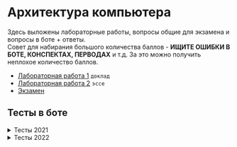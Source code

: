 # Архитектура компьютера
Здесь выложены лабораторные работы, вопросы общие для экзамена и вопросы в боте + ответы.  
Совет для набирания большого количества баллов - **ИЩИТЕ ОШИБКИ В БОТЕ, КОНСПЕКТАХ, ПЕРВОДАХ** и т.д. За это можно получить неплохое количество баллов.

+ [Лабораторная работа 1](./LAB_1) `доклад`
+ [Лабораторная работа 2](./LAB_2) `эссе`
+ [Экзамен](./docs/АК%20экзамен.pdf)


## Тесты в боте
<details><summary>Тесты 2021</summary>
<details><summary>Тест 1</summary>
    
В чем основная цель практик архитектурного проектирования и системной инженерии?
    
1. Сокращение времени на разработку.
2. Сокращение затрат на разработку.
3. Улучшение характеристик разрабатываемой системы.
4. **Сокращение проектных рисков.**
    
Почему большинство современных компьютерных систем считаются системами с преобладающей программной составляющей?
    
1. Программная составляющая является частью системы.
2. **Значительная частью бюджета уходит на разработку программного обеспечения.**
3. Система может распространяться без аппаратного обеспечения.
4. Разработка системы включает создание программы испытаний.
    
На какой стадии жизненного цикла системы определяется операционное окружение?
    
1. Замысел
2. Разработка
3. Производство
4. **Применение**
5. Поддержка
6. Списание
    
Что такое 'обеспечивающая система'?
    
1. Элемент разрабатываемой системы.
2. Система из операционного окружения.
3. Система энергоснабжения.
4. Инвесторы и инвестиционные фонды.
5. **Система, позволяющая продвигать систему между стадиями жизненного цикла.**
    
Вы согласны с утверждением: архитектура определяет то, как система будет развиваться в будущем?
    
1. **Да**
2. Нет
    
Вы согласны с утверждением: архитектура затрагивает все вопросы и аспекты устройства системы?
    
1. Да
2. **Нет**
    
</details>
<details><summary>Тест 2</summary>

Какой механизм оптимизации может быть применен для повышения скорости расчётов большой группой людей?

1. Суперскалярные вычисления.
2. **Конвейерные вычисления.**
3. Кеширование.
4. Ленивые вычисления.

Какой из перечисленных механизмов расчетов позволяет относительно просто наращивать разрядность операндов и результата:

1. Логарифмическая линейка.
2. **Арифмометр.**
3. Рота солдат.

Надежность расчетов при выполнении большой группой людей достигается не за счет (выберите неправильный ответ):

1. **Защиты от ошибок в алгоритме.**
2. Оптимизации ввода/вывода промежуточных значений.
3. Резервирования вычислительных узлов.
4. Механизмов защиты от сокрытия ошибок.

Типичная область использования для релейных схем:

1. Разработка информационных систем.
2. **Разработка систем управления.**
3. Разработка встроенных систем.
4. Разработка систем на кристалле.

Значение сигнала `x` в логических выражениях означает:

1. На линии не установлено никакое значение.
2. Электрический уровень на линии не является корректным (не может быть интерпретирован).
3. **На линии может быть установлена либо 0, либо 1, в зависимости от реализации.**
4. Линия отключена.

Разделение комбинационной схемы на две части при помощи регистров не позволяет (выберите неправильный ответ):

1. Повысить тактовую частоту схемы.
2. **Повысить скорость расчета схемы (секунд на операцию).**
3. Увеличь производительность схемы (операций в секунду).
    
</details>
<details><summary>Тест 3</summary>

Считается, что закон Мура сегодня не работает. Выберите неправильную причину (неправильный ответ)

1. Высокая сложность параллельного программирования.
2. **Популяризация облачных платформ.**
3. Закон Амдала.
4. Ограничения каналов данных.
5. Трудности отвода тепла.

Согласно определению OMG Essence, в программную систему не включается:

1. **Методическое обеспечение.**
2. Программное обеспечение.
3. Аппаратное обеспечение.
4. Данные.

Hardware и Software означает (выберите правильное утверждение):

1. hard - сложное, soft - простое
2. hard - аппаратное обеспечение, soft - программное обеспечение
3. hard - твёрдое (можно постучать), soft - нефизическое (нельзя постучать)
4. **hard - твёрдое (сложно изменить), soft - мягкое (легко изменить)**

Программируемый логический контроллер (ПЛК) это (АСУТП -- Автоматизированная система управления технологическим процессом):

1. Система на кристалле, адаптированная для конкретной задачи в области АСУТП.
2. Типичная встроенная система, поддерживающая язык программирования общего назначения высокого уровня (C, Python, C++, Rust).
3. **Универсальная встраиваемая система для АСУТП, поддерживающая специализированные языки программирования.**
4. Персональный компьютер со специализированным программным обеспечением для АСУТП.
5. Контроллер, позволяющий запрограммировать произвольную логическую функцию.

Модели вычислений не являются частичными синонимами для:

1. парадигм программирования
2. **паттернам проектирования**
3. стилям программирования
4. языкам программирования

Согласно определению OMG Essence, в программную систему включаются данные, что это за данные?

1. Данные, обрабатываемые системой.
2. Данные с программным обеспечением.
3. **Служебные данные (шаблоны, шрифты и т.п.)**
4. Документация на систему.
    
</details>
<details><summary>Тест 4</summary>

Машина Тьюринга является абстрактным вычислителем так как:

1. Никто не думал её реализовать на практике.
2. Высокая сложность программирования.
3. Управляющее устройство (головка) слишком сложна в реализации для реальных алгоритмов.
4. **Сложность реализации требуемой ленты.**
5. Неполнота по Тьюрингу.

Что в информационном процессоре является опциональным с точки зрения практического применения?

1. **ввод информации**
2. процессор
3. вывод информации
4. хранилище данных

Какому свойству не должна отвечать модель вычислений универсального информационного процессора (неправильный ответ)?

1. полнота по Тьюрингу
2. **соответствие аппаратному базису процессора**
3. условная произвольность объёма программы
4. возможность изменения программы

Выберите среди перечисленных пунктов тот, который не относится к принципам фон Неймановской архитектуры (неправильный ответ):

1. Использование бинарного кодирования.
2. Возможность условного перехода.
3. Использование адресуемой памяти для хранения программ и данных.
4. **Использование микропрограммного управления.**
5. Использование программного управления с последовательной выборкой команд.

В чем ключевое отличие Принстонской и Гарвардской архитектуры?

1. Способ лицензирования
2. Принцип построения системы команд
3. Наличие или отсутствие микропрограммного управления
4. **Совместное или раздельное хранения программ и данных**

Ключевое преимущество Гарвардской архитектуры?

1. Возможность использования без лицензионных отчислений
2. Унифицированный доступ к памяти команд и данных
3. **Возможность одновременного доступа к командам и данным**
4. Простота аппаратной реализации
5. Высокий уровень предсказуемости времени исполнения
6. Сокращённая система команд
    
</details>
<details><summary>Тест 5</summary>

Микрооперация это:

1. Операция для взаимодействия с памятью
2. Операция, выполняемая за 1 такт процессора
3. **Операция, непосредственно кодирующая сигналы процессора**
4. Операция, кодируемая одним машинным словом

Первая C в CISC это:

1. **Complex**
2. Computer
3. Controller
4. Custom

Последняя R в RISC это:

1. Revised
2. Rationalized
3. **Reduced**
4. Realtime

NISC -- Not Instruction Set Computer, что это означает?

1. В процессоре отсутствуют микрооперации
2. В процессоре отсутствуют микроинструкции
3. В процессоре отсутствуют инструкции для управления процессором
4. В процессоре отсутствует память команд (только управляющие автоматы)
5. **Система микроопераций является системой команд процессора**

Какое утверждение о стековых процессорах является некорректным?

1. **Стековый процессор относится к фон Неймановским архитектурам.** или **Стековый процессор исключает доступ к памяти, заменяя её стеком.**
2. Стековый процессор является процессором высокого уровня (high-level language computer architecture)
3. Стековый процессор использует стек для работы с данными вместо регистров
4. Стековый процессор естественным образом поддерживает процедуры

Что привело к появлению и развитию CISC процессоров?

1. Принцип программного управления
2. Гарвардская архитектура процессора
3. **Принцип микрограммного управления**
4. Недостатки RISC процессоров
5. Развитие технологии производства интегральных схем

RISC процессора вытесняют CISC процессора. Должны ли NISC процессора вытеснить RISC процессора (в роли CPU)?

1. Да. NISC позволяет упростить аппаратную составляющую процессора.
2. Да. NISC позволяет компиляторам генерировать более эффективный код.
3. **Нет. NISC не позволяет обеспечить бинарную совместимость программного обеспечения.**
4. Нет. NISC процессора обладают слишком низкой плотностью кода.
    
</details>
<details><summary>Тест 6</summary>

Иерархия памяти в компьютерах обусловлена?

1. Маркетинговыми исследованиями
2. Личными предпочтениями потребителей
3. **Прямой взаимосвязью между скоростью памяти и стоимостью хранения на единицу хранения (МБ)**
4. Особенностями интерфейсов ввода-вывода

Выберите ошибочное утверждение относительно устройства памяти:

1. **Скорость доступа к памяти с произвольным доступом выше чем к памяти с последовательным доступом.**
2. DRAM память может быть недоступна для доступа из-за "обслуживания" хранимых значений (в противном случае они могут быть утеряны).
3. SRAM память может обеспечить доступ на частоте процессора.
4. Данные, хранимые в ROM (Read Only Memory) памяти, могут быть заданы как на производстве, так и пользователем.

Почему в современных процессорах так много кешей (L1, L2, L3)?

1. Разные типы кешей реализуются разными технологиями.
2. Кеши работают в параллельном режиме.
3. **Существует противоречие между: физическим размером кеша, объёмом памяти кеша и длительностью доступа.**
4. Кеши используются для хранение разных типов данных (кеш команд, кеш данных).

Кеш память может работать эффективно только при условии:

1. Доступа к кеш памяти на частоте процессора.
2. Большого объёма кеш памяти.
3. Доступ к памяти должен быть равномерно распределён по адресному пространству во времени.
4. **Доступ к памяти должен быть локализован по времени и адресному пространству.**

Ассоциативность кеш памяти характеризует:

1. Количество уровней кеш памяти.
2. **Отношение кеш линий и адресного пространства памяти (какие адреса в какие кеш линии могут быть отображены).**
3. Отношение количества кеш линий и объём кеш памяти (объём данных хранимых в одной кеш линии).
4. Механизм синхронизации между разными уровнями кеш памяти (инклюзивная, эксклюзивная, неэксклюзивная).
5. Стандарт протокола управления кеш памятью, объединяющий группу производителей.

Операция чтения и записи в памяти с точки зрения кеш памяти.

1. Чтение и запись идентичны с точки зрения кеш памяти.
2. Операция записи не может быть оптимизирована за счёт использования кеш памяти.
3. Операция чтения может быть отложена в случае кеш промаха.
4. **Операция записи может быть отложена в случае кеш промаха.**
    
</details>
<details><summary>Тест 7</summary>

Отображение ввода-вывода в память позволяет:

1. Снять ограничения на количество портов.
2. Повысить скорость доступа к устройствам ввода-вывода
3. Использовать специализированные команды для ввода-вывода
4. **Использовать обычные команды для ввода-вывода**

Система прерываний позволяет:

1. Освободить процессор от ввода-вывода.
2. Освободить процессор от копирования данных из/в устройство ввода-вывода.
3. **Освободить процессор от наблюдения за портами ввода-вывода.**
4. Снять ограничения на частоту передачи данных относительно частоты процессора.

Закон Amdahl-а ограничивает:

1. **Максимальный уровень параллелизма.**
2. Максимальную частоту процессора.
3. Максимальную площадь процессора.
4. Скорость проста производительности процессоров.

Рост параллелизма уровня битов ограничен:

1. Быстрым снижением частоты схемы.
2. Техническими ограничениями кремневого производства.
3. **Низким эффектом от его наращивания.**
4. Быстрым ростом сложности проектирования.

Отметьте несуществующий вид конфликтов при организации конвейеризированного процессора (неправильные ответ):

1. Невозможность одновременного доступа к одному устройству.
2. **Конфликт по данным (чтение после чтения).**
3. Программное изменение счётчика команд.
4. Конфликт по данным (запись после записи).
5. Аппаратное изменение счётчика команд.

Ключевое отличие суперскалярного процессора от VLIW:

1. Суперскалярный процессор проще в реализации.
2. Суперскалярный процессор позволяет параллельно исполнять команды.
3. VLIW процессор позволяет параллельно исполнять команды.
4. Суперскалярный процессор поддерживает параллелизм на уровне системы команд.
5. **VLIW процессор поддерживает параллелизм на уровне системы команд.**

</details>
</details>

<details><summary>Тесты 2022</summary>
<details><summary>Тест 1</summary>

Почему большинство современных компьютерных систем считаются системами с преобладающей программной составляющей?

1. Программная составляющая является частью системы.
2. **Значительная частью бюджета уходит на разработку программного обеспечения.**
3. Система может распространяться без аппаратного обеспечения.
4. Разработка системы включает создание программы испытаний.

На какой стадии жизненного цикла системы происходит взаимодействие с операционным окружением?

1. Замысел
2. Разработка
3. Производство
4. **Применение**
5. Поддержка
6. Списание

Что такое 'обеспечивающая система'?

1. Элемент разрабатываемой системы.
2. Система из операционного окружения.
3. Система энергоснабжения.
4. Инвесторы и инвестиционные фонды.
5. **Система, позволяющая продвигать систему между стадиями жизненного цикла.**

Реальное время в системах управления это:

1. Высокие требования к скорости обработки данных.
2. **Точные требования к временным задержкам компьютерной системы.**
3. Высокие требования к скорости реакции на внешнее событие.
4. Наличие точного астрономического времени в устройстве.

Новое качество, продающее облачные платформы:

1. **Возможность динамического управления количество используемого оборудования.**
2. Возможность виртуализации.
3. Возможность получить сервер не прибегая к 'админским задачам'
4. Это buzzword.

Как правильно вносить правки к слайдам и коспектам?

1. Написать преподавателю в телеграм.
2. Отправить patch файл на электронную почту.
3. Оформить Merge Request. Одна опечатка -- один MR.
4. **Оформить Merge Request. Один MR -- группа связанных правок одного типа.**
5. Не стоит указывать преподавателю на его ошибки.

</details>
<details><summary>Тест 2</summary>

На какой стадии жизненного цикла системы происходит взаимодействие с операционным окружением?

1. Замысел
2. Разработка
3. Производство
4. **Применение**
5. Поддержка
6. Списание

Реальное время в системах управления это:

1. Высокие требования к скорости обработки данных.
2. **Точные требования к временным задержкам компьютерной системы.**
3. Высокие требования к скорости реакции на внешнее событие.
4. Наличие точного астрономического времени в устройстве.

Новое качество, продающее облачные платформы:

1. **Возможность динамического управления количество используемого оборудования.**
2. Возможность виртуализации.
3. Возможность получить сервер не прибегая к 'админским задачам'
4. Это buzzword.

Вы согласны с утверждением: архитектура определяет то, как система будет развиваться в будущем?

1. **Да**
2. Нет

Вы согласны с утверждением: архитектура затрагивает все вопросы и аспекты устройства системы?

1. Да
2. **Нет**

Архитектурное проектирвание позволяет?

1. Снизить плановый бюджет проекта.
2. Реализовать большее количество функций за теже деньги.
3. Гарантировать выполнение проекта в срок.
4. **Сократить проектные риски.**
5. Реально впечатлить инвестора.

</details>
<details><summary>Тест 3 (5/6)</summary>

Какой механизм оптимизации может быть применён для повышения скорости расчётов большой группой людей?

1. Суперскалярные вычисления.
2. **Конвейерные вычисления.**
3. Кеширование.
4. Ленивые вычисления.

Какой из перечисленных механизмов расчетов позволяет относительно просто наращивать разрядность операндов и результата:

1. Логарифмическая линейка.
2. **Арифмометр.**
3. Рота солдат.

От какого рода ошибок нельзя защититься при выполнение рассчётов большой группой людей?

1. Ошибок при работе с промежуточными значенями.
2. Сбоя отдельного вычислительного узла.
3. Саботажа отдельными учасниками процесса
4. **Ошибок в алгоритма.**

Типичная область использования релейных схем:

1. Разработка информационных систем.
2. **Разработка систем управления.**
3. Разработка встроенных систем.
4. Разработка систем на кристалле.

Полный набор булевых функций это:

1. И, ИЛИ, НЕ
2. **Любой функциональный эквивалент И, ИЛИ, НЕ**
3. Таблица истинности.

В контексте двоичного кодирования погрешность 'by design' означает:

1. Попытку сэкономить.
2. Проектировщик сознательно делает расчёты в системе неточными.
3. **Проектировщик закладывает допустимый дрейф физ. параметров системы, влияющий на точность.**
4. Саботаж на производстве.

</details>
<details><summary>Тест 4</summary>

Значение сигнала `x` означает?

1. На линии не установлено значение.
2. Электрический уровень является некорректным (не может быть интерпретирован).
3. **На линии будет установлен 0 или 1, в зависимости от реализации.**
4. Линия отключена.

Что такое 'Полный сумматор'?

1. Бинарный сумматор на заданное количество бит
2. Бинарный сумматор на один бит без бита переноса
3. **Бинарный сумматор на один бит с битом переноса**
4. Арифметико-логическое устройство процессора

Параллелизм уровня бит это?

1. **Вид параллилизма, основанный на ширине машинного слова**
2. Вид параллилизма, основанный на бинарном представлении данных
3. Особое свойство полупроводниковой элементной базы.
4. Вид параллилизма, основанный на конвейерной обработке данных

Триггер в цифровой схемотехнике это?

1. Хранимая в базе данных процедура
2. **Элемент с двумя состояниями**
3. Логическая функция
4. Особый логический элемент, необходимый для востановления затухающего сигнала

Разделение комбинационной схемы на две части при помощи регистров НЕ позволяет:

1. Повысить тактовую частоту схемы.
2. **Повысить скорость расчета схемы (секунд на операцию).**
3. Увеличь производительность схемы (операций в секунду).

Основная тенденция средств производства РЭА (радиоэлектронной аппаратуры)?

1. Рост уровня конфигурируемости конечного продукта
2. Рост объёма номенклатуры используемых компонент
3. Возможность адаптации устройства для нужд конкретного пользователя при производстве
4. **Рост плотности размещения компонент**

</details>
<details><summary>Тест 5</summary>

Считается, что закон Мура сегодня не работает. Выберите НЕправильную причину:

1. Высокая сложность параллельного программирования.
2. **Возможность горизонтального масштабирования в облачных платформах.**
3. Ограничения каналов данных.
4. Трудности отвода тепла.

Согласно определению OMG Essence, в программную систему не включается:

1. **Методическое обеспечение.**
2. Программное обеспечение.
3. Аппаратное обеспечение.
4. Данные.

Закон Амдала характеризует:

1. Максимальное количество ядер в процессоре.
2. Максимальное количество потоков для выполнения программы.
3. **Рост скорости вычислений от количества паралленых процессов.**
4. Рост скорости вычислений от потребляемой мощности.

Что называют Dark Silicon?

1. **Неиспользуемая часть чипа, необходимая для отведения тепла.**
2. Чипы производимые для военной промышленности.
3. Тип корпусирования.
4. Часть чипа, используемая для хранения firmware процессора.

Почему от аппаратчиков (цифровая схематехника) ожидают более ответственной разработки?

1. **Относительно длинный производственный цикл.**
2. Использование логических анализаторов и осцилографов повышает качество отладки.
3. Цена ошибки аппаратчика выше, чем программиста.
4. Цифровые схемы проще программ.

</details>
<details><summary>Тест 6</summary>

Hardware и Software означает (выберите правильное утверждение):

1. hard -- сложное, soft -- простое
2. hard -- аппаратное, soft -- программное
3. **hard -- твёрдое (сложно изменить), soft -- мягкое (легко изменить)**
4. hard -- твёрдое (можно ткнуть пальцем), soft -- информационное (нельзя ткнуть пальцем)

Программируемый логический контроллер (ПЛК) это (АСУТП -- Автоматизированная система управления технологическим процессом):

1. Система на кристалле, адаптированная для конкретной задачи в области АСУТП.
2. Типичная встроенная система, поддерживающая язык программирования общего назначения высокого уровня (C, Python, C++, Rust).
3. **Универсальная встраиваемая система для АСУТП.**
4. Персональный компьютер со специализированным ПО для АСУТП.
5. Контроллер, позволяющий запрограммировать произвольную логическую функцию.

Модели вычислений не являются частичными синонимами для:

1. парадигм программирования
2. стилям программирования
3. языкам программирования
4. **паттернам проектирования**

Машина Тьюринга является абстрактным вычислителем так как:

1. Никто не думал её реализовать на практике.
2. Высокая сложность программирования.
3. Управляющее устройство (головка) слишком сложна в реализации для реальных алгоритмов.
4. **Лента слишком сложна в реалзиции.**
5. Неполнота по Тьюрингу.

Что в информационном процессоре является опциональным с точки зрения практического применения?

1. **ввод информации**
2. процессор
3. вывод информации
4. хранилище данных

Какому свойству не должна отвечать модель вычислений универсального информационного процессора (неправильный ответ)?

1. полнота по Тьюрингу
2. **отсутствие проблемы остановки**
3. условная произвольность объёма программы
4. возможность изменения программы

Что такое DataPath?

1. Канал ввода-вывода данных.
2. Шина данных между процессором и основной памятью.
3. Чатсь процессора, обеспечивающая хранение и кеширование данных.
4. **Часть процессора, отвечающая за хранение и передачу данных.**

</details>
<details><summary>Тест 7</summary>

В чем ключевое отличие Принстонской и Гарвардской архитектуры?

1. Способ лицензирования
2. Принцип построения системы команд
3. Наличие или отсутствие микропрограммного управления
4. **Совместное или раздельное хранения программ и данных**

Ключевое преимущество Гарвардской архитектуры?

1. Возможность использования без лицензионных отчислений
2. Унифицированный доступ к памяти команд и данных
3. **Возможность одновременного доступа к командам и данным**
4. Простота аппаратной реализации
5. Высокий уровень предсказуемости времени исполнения
6. Сокращённая система команд

Микрооперация это:

1. Операция для взаимодействия с памятью
2. Операция, выполняемая за 1 такт процессора
3. **Операция, непосредственно кодирующая сигналы процессора**
4. Операция, кодируемая одним машинным словом

NISC -- Not Instruction Set Computer, что это означает?

1. Процессор, система команд которого адаптируется под конкретный алгоритм.
2. Процессор с проприетарной системой команд
3. В процессоре отсутствует память команд (только управляющие автоматы)
4. **Система микроопераций является системой команд процессора**

Что привело к появлению и развитию CISC процессоров?

1. Принцип программного управления
2. Гарвардская архитектура процессора
3. **Принцип микрограммного управления**
4. Недостатки RISC процессоров
5. Развитие технологии производства интегральных схем

</details>
<details><summary>Тест 8 (4/4)</summary>

RISC процессора вытесняют CISC процессора. Должны ли NISC процессора вытеснить RISC процессора (в роли CPU)?

1. Да. NISC позволяет упростить аппаратную составляющую процессора.
2. Да. NISC позволяет компиляторам генерировать более эффективный код.
3. **Нет. NISC не позволяет обеспечить бинарную совместимость программного обеспечения.**
4. Нет. NISC процессора обладают слишком низкой плотностью кода.

Отметьте НЕсуществующий вид конфликтов при организации конвейеризированного процессора:

1. Невозможность одновременного доступа к одному устройству.
2. **Конфликт по данным (чтение после чтения).**
3. Программное изменение счётчика команд.
4. Конфликт по данным (запись после записи).
5. Аппаратное изменение счётчика команд.

RISC процессор благодаря особенностям организации позволяет развить паралеллизм:

1. Не позволяет.
2. Уровня бит.
3. **Уровня инструкций.**
4. Уровня команд.
5. Уровня потоков (threads).

Что называют 'пузырьком' в контексте микроархитектуры процессоров?

1. Регистр, выделенный для алгоритмов на массивах.
2. Инструкция Nop (нет операции).
3. Сброс конвейера связанный с конфликтом.
4. **Инструкция простоя конвейера.**
5. Инструкция остановки конвейера до момента разрешения конфликта.

</details>
<details><summary>Тест 9 (4/5)</summary>

Какое утверждение о стековых процессорах является НЕкорректным?

1. **Стековый процессор относится к фон Неймановским архитектурам.** или **Стековый процессор исключает доступ к памяти, заменяя её стеком.**
2. Стековый процессор является процессором высокого уровня (high-level language computer architecture)
3. Стековый процессор использует стек для работы с данными вместо регистров
4. Стековый процессор естественным образом поддерживает процедуры

Выберите корректное утверждение о стековых процессорах:

1. В стековых процессорах не используется микропрограммное управление
2. Команды стековых процессоров работают только со стеком (исключая ввод/вывод)
3. **Стековый процессор может содержать более одного стека**
4. Организация памяти (как функционального элемента) принципиально отлична от процессора фон Неймана

Ключевое отличие суперскалярного процессора от VLIW:

1. Суперскалярный процессор проще в реализации.
2. Суперскалярный процессор позволяет параллельно исполнять команды.
3. Суперскалярный процессор поддерживает параллелизм на уровне системы команд.
4. VLIW процессор позволяет параллельно исполнять команды.
5. **VLIW процессор поддерживает параллелизм на уровне системы команд.**

Верно ли утверждение: спекулятивные вычислений во VLIW процессоре реализовать проще, чем в CISC?

1. **Да.**
2. Нет.

Верно ли утверждение: суперскалярные процессора имеют более независимую ISA от микроархитектуры, по сравнению с VLIW?

1. **Да.**
2. Нет.

</details>
<details><summary>Тест 10</summary>

Основная 'фишка' отображения ввода-вывода в память:

1. Снять ограничения на количество портов.
2. Повысить скорость доступа к устройствам ввода-вывода
3. Использовать специализированные команды для ввода-вывода
4. **Использовать обычные команды для ввода-вывода**

Иерархия памяти в компьютерах обусловлена?

1. Маркетинговыми исследованиями
2. Личными предпочтениями потребителей
3. **Прямой взаимосвязью между скоростью памяти и стоимостью хранения на единицу хранения (МБ)**
4. Особенностями интерфейсов ввода-вывода

Каким образом можно реализовать параллелизм уровня задач без системы прерываний?

1. Никаким
2. **Через конечные автоматы.**
3. Через сети процессов Кана.
4. Для этого требуются мезанизмы async/await.
5. Для этого требуются мезанизмы замыкий, callback-ов и event-loop.

Хранилища с последовательным боступам к данным:

1. Безнадёжно устарели.
2. Являются Legacy и необходимы для обратной совместимости.
3. Являются устаревшими и постепенно выходят из эксплуатации.
4. **По прежнему актуальных.**

Программно-управляемый ввод-вывод позволяет:

1. **Поддержать большое количество протоколов передачи.**
2. Работать с сигналами на частоте процессора.
3. Эффективно реализовывать параллельный ввод-вывод.
4. Повысить энергоэффективность системы в целом.

Каково основное отличие между Concurrency и Parallelism?

1. Concurrency относится к выполнению задачи в различные моменты времени, в то время как Parallelism относится к выполнению задачи в один момент времени.
2. **Concurrency относится к выполнению нескольких задач одновременно, независимо от того, происходит ли выполнение в один момент времени или в разные моменты времени.**
3. Параллельная обработка данных.
4. Concurrency и Parallelism идентичны.

Кооперативная многозадачность позволяет:

1. **Приложению управлять процессорным временем.**
2. Выстраивать кооперацию между процессами.
3. Обеспечить условно мгновенную реакцию на внешнее событие.
4. Организовывать вычислительный процесс через Event-loop.

</details>
<details><summary>Тест 11</summary>

Выберите ошибочное утверждение относительно устройства памяти:

1. **Скорость доступа к памяти с произвольным доступом выше чем к памяти с последовательным доступом.**
2. DRAM память может быть недоступна для чтение из-за 'обслуживания' хранимых значений (в противном случае они могут быть утеряны).
3. Данные, хранимые в ROM (Read Only Memory) памяти, могут быть заданы как на производстве, так и пользователем.

Почему в современных процессорах так много кешей (L1, L2, L3)?

1. Разные типы кешей реализуются разными технологиями.
2. Кеши работают в параллельном режиме.
3. **Противоречие между: физическим размером кеша, объёмом памяти кеша и длительностью доступа.**
4. Кеши используются для хранение разных типов данных (кеш команд, кеш данных).

Кеш память может работать эффективно только при условии:

1. Доступа к кеш памяти на частоте процессора.
2. Большого объёма кеш памяти.
3. Доступ к памяти должен быть равномерно распределён по времени и адресному пространству.
4. **Доступ к памяти должен быть локализован по времени и адресному пространству.**

Какой вид кеш промоха наиболее губителен для производительности:

1. Кеш промах по чтению данных.
2. Кеш промах по записи данных.
3. **Кеш промах по чтению инструкций.**
4. Кеш промах по записи инструкций.

Операция чтения и записи в памяти с точки зрения кеш памяти.

1. Идентичны.
2. Операция записи не может быть оптимизирована.
3. Операция чтения может быть отложена в случае кеш промаха.
4. **Операция записи может быть отложена в случае кеш промаха.**

</details>
<details><summary>Тест 12</summary>

Ассоциативность кеш памяти характеризует:

1. Количеством уровней кеш памяти.
2. **Отношение кеш линий и адресного пространства (какие адреса в какие кеш линии могут быть отображены).**
3. Отношение количества кеш линий и объём кеш памяти.
4. Механизм синхронизации между уровнями кеш памяти (инклюзивная, эксклюзивная, неэксклюзивная).
5. Стандарт протокола управления кеш памятью, объединяющий группу производителей.

Закон Amdahl-а ограничивает:

1. Максимальный количество параллелельных потоков.
2. **Максимальный эффект от уровня параллелизма.**
3. Максимальную частоту процессора.
4. Максимальное количество ядер процессора.

Рост параллелизма уровня битов ограничен:

1. Быстрым снижением частоты схемы.
2. Техническими ограничениями кремневого производства.
3. **Низким эффектом от его наращивания.**
4. Быстрым ростом сложности проектирования.

CAP теорема говорит нам что придётся выбирать среди:

1. Быстро, дёшево, качественно
2. Доступно, отказоустойчиво, с минимальной задержкой.
3. **Согласовано, доступно, усточиво к разделению.**
4. Распределёно, синхронизировано, доступно.

Рост параллелизма уровня битов ограничен в CPU:

1. Быстрым снижением частоты схемы.
2. Техническими ограничениями кремневого производства.
3. **Низким эффектом от его наращивания.**
4. Ростом сложности проектирования.

</details>
<details><summary>Тест 13</summary>

Система прерываний позволяет:

1. Освободить процессор от ввода-вывода.
2. Освободить процессор от копирования данных из/в устройство ввода-вывода.
3. **Освободить процессор от наблюдения за портами ввода-вывода.**
4. Снять ограничения на частоту передачи данных относительно частоты процессора.

Кооперативная многозадачность позволяет:

1. Приложению управлять процессорным временем.
2. **Выстраивать кооперацию между процессами.**
3. Обеспечить условно мгновенную реакцию на внешнее событие.
4. Организовывать вычислительный процесс через Event-loop.

Вытесняющая многозадачность позволяет:

1. Разрабатывать потоко-безопастный код.
2. Выстраивать кооперацию между процессами.
3. **Обеспечить условно мгновенную реакцию на внешнее событие.**
4. Организовать механизм Watch-dog таймера.

Прямой доступ к памяти это:

1. **Доступ в основную память минуя кеш.**
2. Доступ в основную память минуя виртуальные таблицы.
3. Механизм взаимодействия процессов через общий сегмент памяти.
4. Механизм ввода-вывода.

Какие основные типы систем прерываний существуют?

1. **Программные и аппаратные**
2. Симетричные и асиметричные
3. Активные и пассивные
4. Вытесняющие и кооперативные

Что такое виртуальная память?

1. Физическая память компьютера
2. **Технология, которая позволяет программам использовать больше памяти, чем есть физически на компьютере**
3. Технология, необходимая для обеспечения вытесняющей многозадачности
4. Страницы памяти, размещённые на жёстком диске
   
</details>
</details>
